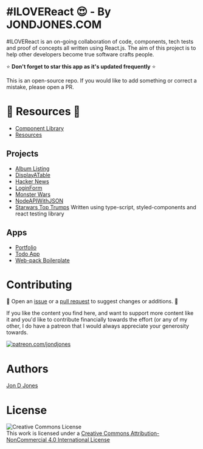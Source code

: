 # #ILOVEReact :heart_eyes: - By JONDJONES.COM 

\#ILOVEReact is an on-going collaboration of code, components, tech tests and proof of concepts all  written using React.js.  The aim of this project is to help other developers become true software crafts people.  

:star: **Don't forget to star this app as it's updated frequently** :star:

This is an open-source repo.  If you would like to add something or correct a mistake, please open a PR.

# :rocket: Resources :rocket:

-   [Component Library](./storybook/)
-   [Resources](./RESOURCES.md)

## Projects

-   [Album Listing](./technical-tests/AlbumListing)
-   [DisplayATable](./technical-tests/DisplayATable)
-   [Hacker News](./technical-tests/HackerNews)
-   [LoginForm](./technical-tests/LoginForm)
-   [Monster Wars](./technical-tests/MonsterAttack)
-   [NodeAPIWithJSON](./technical-tests/NodeAPIWithJSON)
-   [Starwars Top Trumps](./technical-tests/StarwarsTopTrumps/) Written using type-script, styled-components and react testing library

## Apps

-   [Portfolio](./apps/portfolio)
-   [Todo App](./apps/todo-app)
-   [Web-pack Boilerplate](./apps/webpack-boilerplate)

# Contributing

:construction: Open an [issue](https://github.com/jondjones/ILoveReact/issues) or a [pull request](https://github.com/jondjones/ILoveReact) to suggest changes or additions.  :construction: 

If you like the content you find here, and want to support more content like it and you'd like to contribute financially towards the effort (or any of my other, I do have a patreon that I would always appreciate your generosity towards.

<a href="https://www.patreon.com/jondjones">![patreon.com/jondjones](./img/patreon.png)</a>

# Authors

[Jon D Jones](http://www.jondjones.com)

# License
![Creative Commons License](https://i.creativecommons.org/l/by-nc/4.0/88x31.png)   
This work is licensed under a [Creative Commons Attribution-NonCommercial 4.0 International License](http://creativecommons.org/licenses/by-nc/4.0/)
